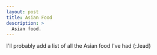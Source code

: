 ```yaml
---
layout: post
title: Asian Food
description: >
  Asian food.
---
```


I'll probably add a list of all the Asian food I've had
{:.lead}
